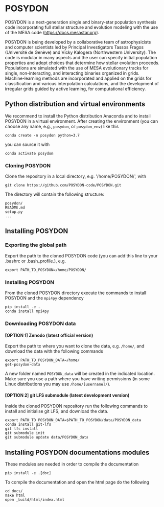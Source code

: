 # POSYDON

POSYDON is a next-generation single and binary-star population synthesis code incorporating full stellar structure and evolution modeling with the use of the MESA code (https://docs.mesastar.org).

POSYDON is being developed by a collaborative team of astrophysicists and computer scientists led by Principal Investigators Tassos Fragos (Université de Genève) and Vicky Kalogera (Northwestern University). The code is modular in many aspects and the user can specify initial population properties and adopt choices that determine how stellar evolution proceeds. Populations are simulated with the use of MESA evolutionary tracks for single, non-interacting, and interacting binaries organized in grids. Machine-learning methods are incorporated and applied on the grids for classification and various interpolation calculations, and the development of irregular grids guided by active learning, for computational efficiency.

## Python distribution and virtual environments
We recommend to install the Python distribution Anaconda and to install POSYDON in a virtual environment. After creating the environment (you can choose any name, e.g., `posydon`, or `posydon_env`) like this
```
conda create -n posydon python=3.7
```
you can source it with
```
conda activate posydon
```

### Cloning POSYDON
Clone the repository in a local directory, e.g. '/home/POSYDON/', with
```
git clone https://github.com/POSYDON-code/POSYDON.git
```
The directory will contain the following structure:
```
posydon/
README.md
setup.py
...
```

## Installing POSYDON


### Exporting the global path
Export the path to the cloned POSYDON code (you can add this line to your .bashrc or .bash_profile.), e.g.  
```
export PATH_TO_POSYDON=/home/POSYDON/
```

### Installing POSYDON

From the cloned POSYDON directory execute the commands to install POSYDON and the `mpi4py` dependency
```
pip install -e .
conda install mpi4py
```

### Downloading POSYDON data

#### [OPTION 1] Zenodo (latest official version)
Export the path to where you want to clone the data, e.g. `/home/`, and download the data with the following commands
```
export PATH_TO_POSYDON_DATA=/home/
get-posydon-data
```

A new folder named `POSYDON_data` will be created in the indicated location. Make sure you use a path where you have writing permissions (in some Linux distributions you may use `/home/[username]/`).

#### [OPTION 2] git LFS submodule (latest development version)
Inside the cloned POSYDON repository run the following commands to
install and initialise git LFS, and download the data.
```
export PATH_TO_POSYDON_DATA=$PATH_TO_POSYDON/data/POSYDON_data
conda install git-lfs
git lfs install
git submodule init
git submodule update data/POSYDON_data
```

## Installing POSYDON documentations modules

These modules are needed in order to compile the documentation
```
pip install -e .[doc]
```
To compile the documentation and open the html page do the following
```
cd docs/
make html
open _build/html/index.html
```
